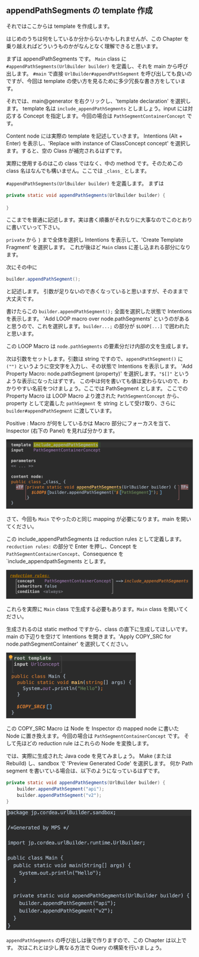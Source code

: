 ## appendPathSegments の template 作成

それではここからは template を作成します。

はじめのうちは何をしているか分からないかもしれませんが、この Chapter を乗り越えればどういうものかがなんとなく理解できると思います。

まずは appendPathSegments です。
`Main` class に `#appendPathSegments(UrlBuilder builder)` を定義し、それを main から呼び出します。
`#main` で直接 `UrlBuilder#appendPathSegment` を呼び出しても良いのですが、今回は template の使い方を見るために多少冗長な書き方をしています。

それでは、main@generator を右クリックし、'template declaration' を選択します。
template 名は `include_appendPathSegments` としましょう。input には対応する Concept を指定します。今回の場合は `PathSegmentContainerConcept` です。

Content node には実際の template を記述していきます。
Intentions (Alt + Enter) を表示し、'Replace with instance of ClassConcept concept' を選択します。すると、空の Class が補完されるはずです。

実際に使用するのはこの class ではなく、中の method です。そのためこの class 名はなんでも構いません。ここでは `_class_` とします。

`#appendPathSegments(UrlBuilder builder)` を定義します。
まずは

```java
private static void appendPathSegments(UrlBuilder builder) {

}
```

ここまでを普通に記述します。実は書く順番がそれなりに大事なのでこのとおりに書いていって下さい。

`private` から `}` まで全体を選択し Intentions を表示して、'Create Template Fragment' を選択します。
これが後ほど `Main` class に差し込まれる部分になります。


次にその中に
```java
builder.appendPathSegment();
```

と記述します。
引数が足りないので赤くなっていると思いますが、そのままで大丈夫です。

書けたらこの `builder.appendPathSegment();` 全面を選択した状態で Intentions を表示します。
'Add LOOP macro over node.pathSegments' というのがあると思うので、これを選択します。`builder...;` の部分が `$LOOP[...]` で囲われたと思います。

この LOOP Macro は `node.pathSegments` の要素分だけ内部の文を生成します。

次は引数をセットします。引数は string ですので、`appendPathSegment()` に `("")` というように空文字を入力し、その状態で Intentions を表示します。
'Add Property Macro: node.pathSegment (property)' を選択します。`"$[]"` というような表示になったはずです。
この中は何を書いても値は変わらないので、わかりやすい名前をつけましょう。ここでは PathSegment とします。
ここでの Property Macro は LOOP Macro より渡された `PathSegmentConcept` から、 property として定義した `pathSegment` を string として受け取り、さらに `builder#appendPathSegment` に渡しています。

Positive
: Macro が何をしているかは Macro 部分にフォーカスを当て、Inspector (右下の Panel) を見れば分かります。

<img src="./10_IncludeAppendPathSegments_01.png" width="600" />

さて、今回も `Main` でやったのと同じ mapping が必要になります。main を開いてください。

この include_appendPathSegments は reduction rules として定義します。
`recduction rules:` の部分で Enter を押し、Concept を `PathSegmentContainerConcept`、Consequence を `include_appendpathSegments とします。

<img src="./10_IncludeAppendPathSegments_02.png" width="600" />

これらを実際に `Main` class で生成する必要もあります。`Main` class を開いてください。

生成されるのは static method ですから、class の直下に生成してほしいです。
main の下辺りを空けて Intentions を開きます。'Apply COPY_SRC for node.pathSegmentContainer' を選択してください。

<img src="./10_IncludeAppendPathSegments_03.png" width="350" />

この COPY_SRC Macro は Node を Inspector の mapped node に書いた Node に置き換えます。今回の場合は `PathSegmentContainerConcept` です。
そして先ほどの reduction rule はこれらの Node を変換します。

では、実際に生成された Java code を見てみましょう。
Make (または Rebuild) し、sandbox で 'Preview Generated Code' を選択します。
何か Path segment を書いている場合は、以下のようになっているはずです。

```java
private static void appendPathSegments(UrlBuilder builder) {
    builder.appendPathSegment("api");
    builder.appendPathSegment("v2");
}
```

<img src="./10_IncludeAppendPathSegments_04.png" width="500" />

`appendPathSegments` の呼び出しは後で作りますので、この Chapter は以上です。
次はこれとは少し異なる方法で Query の構築を行いましょう。

